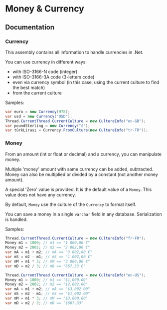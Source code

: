 # Money & Currency

## Documentation

### Currency

This assembly contains all information to handle currencies in .Net.

You can use currency in different ways:

- with ISO-3166-N code (integer)
- with ISO-3166-3A code (3-letters code)
- even via currency symbol (in this case, using the current culture to find the best match)
- from the current culture

Samples:

```csharp
var euro = new Currency(978);
var usd = new Currency("USD");
Thread.CurrentThread.CurrentCulture = new CultureInfo("en-GB");
var poundSterling = new Currency("£");
var türkLirası = Currency.FromCulture(new CultureInfo("tr-TR"));
```

### Money

From an amount (int or float or decimal) and a currency, you can manipulate money.

Multiple 'money' amount with same currency can be added, subtracted.
Money can also be multiplied or divided by a constant (not another money amount).

A special 'Zero' value is provided. It is the default value of a `Money`.
This value does not have any currency.

By default, `Money` use the culture of the `Currency` to format itself.

You can save a money in a single `varchar` field in any database. Serialization is handled.

Samples:

```csharp
Thread.CurrentThread.CurrentCulture = new CultureInfo("fr-FR");
Money m1 = 1000; // m1 == "1 000,00 €"
Money m2 = 2002; // m2 == "2 002,00 €"
var mA = m1 + m2; // mA == "3 002,00 €"
var mS = m2 - m1; // mS == "1 002,00 €"
var mM = m1 * 3; // mM == "3 000,00 €"
var mD = m2 / 3; // mD == "667,33 €"
```

```csharp
Thread.CurrentThread.CurrentCulture = new CultureInfo("en-US");
Money m1 = 1000; // m1 == "$1,000.00"
Money m2 = 2002; // m2 == "$2,002.00"
var mA = m1 + m2; // mA == "$3,002.00"
var mS = m2 - m1; // mS == "$1,002.00"
var mM = m1 * 3; // mM == "$3,000.00"
var mD = m2 / 3; // mD == "$667.33"
```
